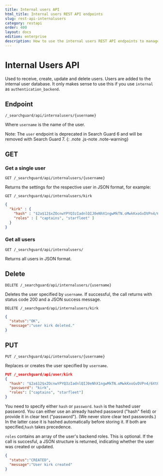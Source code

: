 ```yaml
---
title: Internal users API
html_title: Internal users REST API endpoints
slug: rest-api-internalusers
category: restapi
order: 400
layout: docs
edition: enterprise
description: How to use the internal users REST API endpoints to manage users.
---
```

<!---
Copryight 2018 floragunn GmbH
-->

# Internal Users API

Used to receive, create, update and delete users. Users are added to the internal user database. It only makes sense to use this if you use `internal` as `authentication_backend`.

## Endpoint

```
/_searchguard/api/internalusers/{username}
```

Where `username` is the name of the user.

Note: The `user` endpoint is deprecated in Search Guard 6 and will be removed with Search Guard 7.
{: .note .js-note .note-warning}

## GET

### Get a single user

```
GET /_searchguard/api/internalusers/{username}
```
Returns the settings for the respective user in JSON format, for example:

```
GET /_searchguard/api/internalusers/kirk
```

```json
{
  "kirk" : {
    "hash" : "$2a$12$xZOcnwYPYQ3zIadnlQIJ0eNhX1ngwMkTN.oMwkKxoGvDVPn4/6XtO",
    "roles" : [ "captains", "starfleet" ]
  }
}
```

### Get all users

```
GET /_searchguard/api/internalusers/
```

Returns all users in JSON format.

## Delete

```
DELETE /_searchguard/api/internalusers/{username}
```

Deletes the user specified by `username`. If successful, the call returns with status code 200 and a JSON success message.

```
DELETE /_searchguard/api/internalusers/kirk
```

```json
{
  "status":"OK",
  "message":"user kirk deleted."
}
```

## PUT

```
PUT /_searchguard/api/internalusers/{username}
```

Replaces or creates the user specified by `username`.

```json
PUT /_searchguard/api/user/kirk
{
  "hash": "$2a$12$xZOcnwYPYQ3zIadnlQIJ0eNhX1ngwMkTN.oMwkKxoGvDVPn4/6XtO",
  "password": "kirk",
  "roles": ["captains", "starfleet"]
}
```

You need to specify either `hash` or `password`. `hash` is the hashed user password. You can either use an already hashed password ("hash" field) or provide it in clear text ("password"). (We never store clear text passwords.) In the latter case it is hashed automatically before storing it. If both are specified,`hash` takes precedence.

`roles` contains an array of the user's backend roles. This is optional. If the call is succesful, a JSON structure is returned, indicating whether the user was created or updated.

```json
{
  "status":"CREATED",
  "message":"User kirk created"
}
```